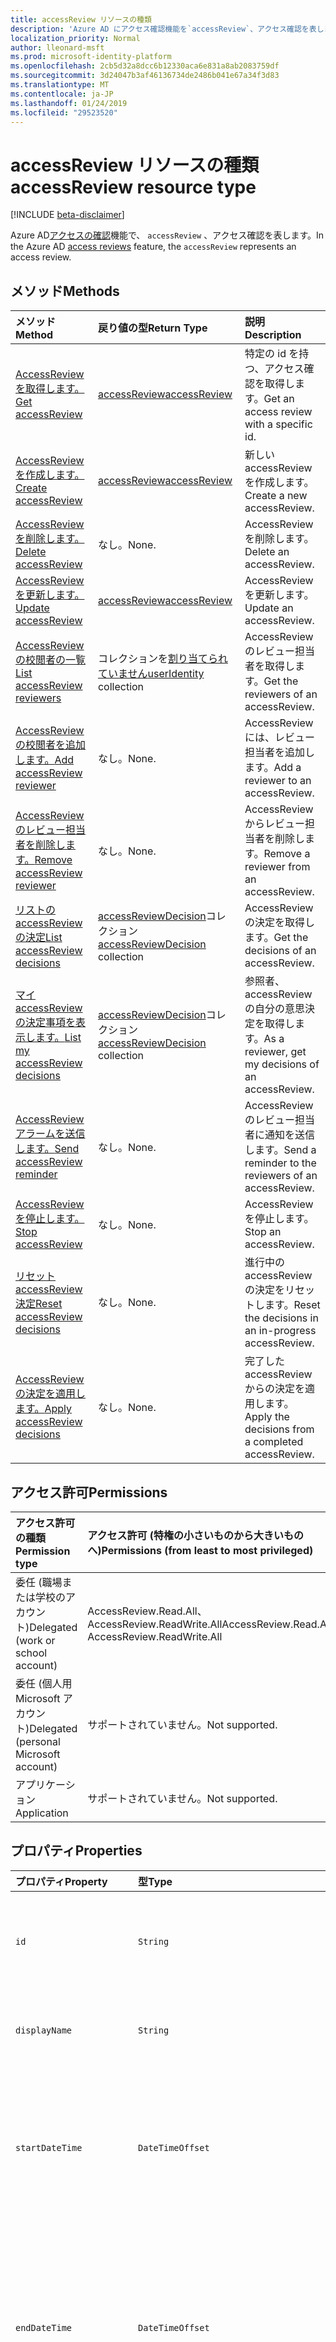 ```yaml
---
title: accessReview リソースの種類
description: 'Azure AD にアクセス確認機能を`accessReview`、アクセス確認を表します。  '
localization_priority: Normal
author: lleonard-msft
ms.prod: microsoft-identity-platform
ms.openlocfilehash: 2cb5d32a8dcc6b12330aca6e831a8ab2083759df
ms.sourcegitcommit: 3d24047b3af46136734de2486b041e67a34f3d83
ms.translationtype: MT
ms.contentlocale: ja-JP
ms.lasthandoff: 01/24/2019
ms.locfileid: "29523520"
---
```

# <a name="accessreview-resource-type"></a><span data-ttu-id="9bff8-103">accessReview リソースの種類</span><span class="sxs-lookup"><span data-stu-id="9bff8-103">accessReview resource type</span></span>

[!INCLUDE [beta-disclaimer](../../includes/beta-disclaimer.md)]

<span data-ttu-id="9bff8-104">Azure AD[アクセスの確認](accessreviews-root.md)機能で、 `accessReview` 、アクセス確認を表します。</span><span class="sxs-lookup"><span data-stu-id="9bff8-104">In the Azure AD [access reviews](accessreviews-root.md) feature, the `accessReview` represents an access review.</span></span>  


## <a name="methods"></a><span data-ttu-id="9bff8-105">メソッド</span><span class="sxs-lookup"><span data-stu-id="9bff8-105">Methods</span></span>

| <span data-ttu-id="9bff8-106">メソッド</span><span class="sxs-lookup"><span data-stu-id="9bff8-106">Method</span></span>           | <span data-ttu-id="9bff8-107">戻り値の型</span><span class="sxs-lookup"><span data-stu-id="9bff8-107">Return Type</span></span>    |<span data-ttu-id="9bff8-108">説明</span><span class="sxs-lookup"><span data-stu-id="9bff8-108">Description</span></span>|
|:---------------|:--------|:----------|
|[<span data-ttu-id="9bff8-109">AccessReview を取得します。</span><span class="sxs-lookup"><span data-stu-id="9bff8-109">Get accessReview</span></span>](../api/accessreview-get.md) |   [<span data-ttu-id="9bff8-110">accessReview</span><span class="sxs-lookup"><span data-stu-id="9bff8-110">accessReview</span></span>](accessreview.md) |   <span data-ttu-id="9bff8-111">特定の id を持つ、アクセス確認を取得します。</span><span class="sxs-lookup"><span data-stu-id="9bff8-111">Get an access review with a specific id.</span></span> |
|[<span data-ttu-id="9bff8-112">AccessReview を作成します。</span><span class="sxs-lookup"><span data-stu-id="9bff8-112">Create accessReview</span></span>](../api/accessreview-create.md) | [<span data-ttu-id="9bff8-113">accessReview</span><span class="sxs-lookup"><span data-stu-id="9bff8-113">accessReview</span></span>](accessreview.md) |   <span data-ttu-id="9bff8-114">新しい accessReview を作成します。</span><span class="sxs-lookup"><span data-stu-id="9bff8-114">Create a new accessReview.</span></span> |
|[<span data-ttu-id="9bff8-115">AccessReview を削除します。</span><span class="sxs-lookup"><span data-stu-id="9bff8-115">Delete accessReview</span></span>](../api/accessreview-delete.md) | <span data-ttu-id="9bff8-116">なし。</span><span class="sxs-lookup"><span data-stu-id="9bff8-116">None.</span></span>   | <span data-ttu-id="9bff8-117">AccessReview を削除します。</span><span class="sxs-lookup"><span data-stu-id="9bff8-117">Delete an accessReview.</span></span> |
|[<span data-ttu-id="9bff8-118">AccessReview を更新します。</span><span class="sxs-lookup"><span data-stu-id="9bff8-118">Update accessReview</span></span>](../api/accessreview-update.md) | [<span data-ttu-id="9bff8-119">accessReview</span><span class="sxs-lookup"><span data-stu-id="9bff8-119">accessReview</span></span>](accessreview.md) | <span data-ttu-id="9bff8-120">AccessReview を更新します。</span><span class="sxs-lookup"><span data-stu-id="9bff8-120">Update an accessReview.</span></span> |
|[<span data-ttu-id="9bff8-121">AccessReview の校閲者の一覧</span><span class="sxs-lookup"><span data-stu-id="9bff8-121">List accessReview reviewers</span></span>](../api/accessreview-listreviewers.md) |      <span data-ttu-id="9bff8-122">コレクションを[割り当てられていません](useridentity.md)</span><span class="sxs-lookup"><span data-stu-id="9bff8-122">[userIdentity](useridentity.md) collection</span></span>| <span data-ttu-id="9bff8-123">AccessReview のレビュー担当者を取得します。</span><span class="sxs-lookup"><span data-stu-id="9bff8-123">Get the reviewers of an accessReview.</span></span> |
|[<span data-ttu-id="9bff8-124">AccessReview の校閲者を追加します。</span><span class="sxs-lookup"><span data-stu-id="9bff8-124">Add accessReview reviewer</span></span>](../api/accessreview-addreviewer.md) |      <span data-ttu-id="9bff8-125">なし。</span><span class="sxs-lookup"><span data-stu-id="9bff8-125">None.</span></span>   |   <span data-ttu-id="9bff8-126">AccessReview には、レビュー担当者を追加します。</span><span class="sxs-lookup"><span data-stu-id="9bff8-126">Add a reviewer to an accessReview.</span></span> |
|[<span data-ttu-id="9bff8-127">AccessReview のレビュー担当者を削除します。</span><span class="sxs-lookup"><span data-stu-id="9bff8-127">Remove accessReview reviewer</span></span>](../api/accessreview-removereviewer.md) | <span data-ttu-id="9bff8-128">なし。</span><span class="sxs-lookup"><span data-stu-id="9bff8-128">None.</span></span>  |   <span data-ttu-id="9bff8-129">AccessReview からレビュー担当者を削除します。</span><span class="sxs-lookup"><span data-stu-id="9bff8-129">Remove a reviewer from an accessReview.</span></span> |
|[<span data-ttu-id="9bff8-130">リストの accessReview の決定</span><span class="sxs-lookup"><span data-stu-id="9bff8-130">List accessReview decisions</span></span>](../api/accessreview-listdecisions.md) |      <span data-ttu-id="9bff8-131">[accessReviewDecision](accessreviewdecision.md)コレクション</span><span class="sxs-lookup"><span data-stu-id="9bff8-131">[accessReviewDecision](accessreviewdecision.md) collection</span></span>| <span data-ttu-id="9bff8-132">AccessReview の決定を取得します。</span><span class="sxs-lookup"><span data-stu-id="9bff8-132">Get the decisions of an accessReview.</span></span>|
|[<span data-ttu-id="9bff8-133">マイ accessReview の決定事項を表示します。</span><span class="sxs-lookup"><span data-stu-id="9bff8-133">List my accessReview decisions</span></span>](../api/accessreview-listmydecisions.md) |     <span data-ttu-id="9bff8-134">[accessReviewDecision](accessreviewdecision.md)コレクション</span><span class="sxs-lookup"><span data-stu-id="9bff8-134">[accessReviewDecision](accessreviewdecision.md) collection</span></span>| <span data-ttu-id="9bff8-135">参照者、accessReview の自分の意思決定を取得します。</span><span class="sxs-lookup"><span data-stu-id="9bff8-135">As a reviewer, get my decisions of an accessReview.</span></span>|
|[<span data-ttu-id="9bff8-136">AccessReview アラームを送信します。</span><span class="sxs-lookup"><span data-stu-id="9bff8-136">Send accessReview reminder</span></span>](../api/accessreview-sendreminder.md) |        <span data-ttu-id="9bff8-137">なし。</span><span class="sxs-lookup"><span data-stu-id="9bff8-137">None.</span></span>   |   <span data-ttu-id="9bff8-138">AccessReview のレビュー担当者に通知を送信します。</span><span class="sxs-lookup"><span data-stu-id="9bff8-138">Send a reminder to the reviewers of an accessReview.</span></span> |
|[<span data-ttu-id="9bff8-139">AccessReview を停止します。</span><span class="sxs-lookup"><span data-stu-id="9bff8-139">Stop accessReview</span></span>](../api/accessreview-stop.md) |     <span data-ttu-id="9bff8-140">なし。</span><span class="sxs-lookup"><span data-stu-id="9bff8-140">None.</span></span>   |   <span data-ttu-id="9bff8-141">AccessReview を停止します。</span><span class="sxs-lookup"><span data-stu-id="9bff8-141">Stop an accessReview.</span></span> |
|[<span data-ttu-id="9bff8-142">リセット accessReview 決定</span><span class="sxs-lookup"><span data-stu-id="9bff8-142">Reset accessReview decisions</span></span>](../api/accessreview-reset.md) |     <span data-ttu-id="9bff8-143">なし。</span><span class="sxs-lookup"><span data-stu-id="9bff8-143">None.</span></span>   |   <span data-ttu-id="9bff8-144">進行中の accessReview の決定をリセットします。</span><span class="sxs-lookup"><span data-stu-id="9bff8-144">Reset the decisions in an in-progress accessReview.</span></span>|
|[<span data-ttu-id="9bff8-145">AccessReview の決定を適用します。</span><span class="sxs-lookup"><span data-stu-id="9bff8-145">Apply accessReview decisions</span></span>](../api/accessreview-apply.md) |     <span data-ttu-id="9bff8-146">なし。</span><span class="sxs-lookup"><span data-stu-id="9bff8-146">None.</span></span>   |   <span data-ttu-id="9bff8-147">完了した accessReview からの決定を適用します。</span><span class="sxs-lookup"><span data-stu-id="9bff8-147">Apply the decisions from a completed accessReview.</span></span>|

## <a name="permissions"></a><span data-ttu-id="9bff8-148">アクセス許可</span><span class="sxs-lookup"><span data-stu-id="9bff8-148">Permissions</span></span>

|<span data-ttu-id="9bff8-149">アクセス許可の種類</span><span class="sxs-lookup"><span data-stu-id="9bff8-149">Permission type</span></span>                        | <span data-ttu-id="9bff8-150">アクセス許可 (特権の小さいものから大きいものへ)</span><span class="sxs-lookup"><span data-stu-id="9bff8-150">Permissions (from least to most privileged)</span></span>              |
|:--------------------------------------|:---------------------------------------------------------|
|<span data-ttu-id="9bff8-151">委任 (職場または学校のアカウント)</span><span class="sxs-lookup"><span data-stu-id="9bff8-151">Delegated (work or school account)</span></span>     | <span data-ttu-id="9bff8-152">AccessReview.Read.All、AccessReview.ReadWrite.All</span><span class="sxs-lookup"><span data-stu-id="9bff8-152">AccessReview.Read.All, AccessReview.ReadWrite.All</span></span> |
|<span data-ttu-id="9bff8-153">委任 (個人用 Microsoft アカウント)</span><span class="sxs-lookup"><span data-stu-id="9bff8-153">Delegated (personal Microsoft account)</span></span> | <span data-ttu-id="9bff8-154">サポートされていません。</span><span class="sxs-lookup"><span data-stu-id="9bff8-154">Not supported.</span></span> |
|<span data-ttu-id="9bff8-155">アプリケーション</span><span class="sxs-lookup"><span data-stu-id="9bff8-155">Application</span></span>                            | <span data-ttu-id="9bff8-156">サポートされていません。</span><span class="sxs-lookup"><span data-stu-id="9bff8-156">Not supported.</span></span> |


## <a name="properties"></a><span data-ttu-id="9bff8-157">プロパティ</span><span class="sxs-lookup"><span data-stu-id="9bff8-157">Properties</span></span>
| <span data-ttu-id="9bff8-158">プロパティ</span><span class="sxs-lookup"><span data-stu-id="9bff8-158">Property</span></span>     | <span data-ttu-id="9bff8-159">型</span><span class="sxs-lookup"><span data-stu-id="9bff8-159">Type</span></span>   |<span data-ttu-id="9bff8-160">説明</span><span class="sxs-lookup"><span data-stu-id="9bff8-160">Description</span></span>|
|:---------------|:--------|:----------|
| `id`                      |`String`                                                        | <span data-ttu-id="9bff8-161">機能に割り当てられた一意の識別子アクセス レビューします。</span><span class="sxs-lookup"><span data-stu-id="9bff8-161">The feature-assigned unique identifier of an access review.</span></span> |
| `displayName`             |`String`                                                        | <span data-ttu-id="9bff8-162">アクセス確認の名前です。</span><span class="sxs-lookup"><span data-stu-id="9bff8-162">The access review name.</span></span> <span data-ttu-id="9bff8-163">必要なを作成します。</span><span class="sxs-lookup"><span data-stu-id="9bff8-163">Required on create.</span></span> |
| `startDateTime`           |`DateTimeOffset`                                                | <span data-ttu-id="9bff8-164">日付と時刻と、レビューを開始する予定です。</span><span class="sxs-lookup"><span data-stu-id="9bff8-164">The DateTime when the review is scheduled to be start.</span></span>  <span data-ttu-id="9bff8-165">将来の日付可能性があります。</span><span class="sxs-lookup"><span data-stu-id="9bff8-165">This could be a date in the future.</span></span>  <span data-ttu-id="9bff8-166">必要なを作成します。</span><span class="sxs-lookup"><span data-stu-id="9bff8-166">Required on create.</span></span> |
| `endDateTime`             |`DateTimeOffset`                                                | <span data-ttu-id="9bff8-167">レビューの終了がスケジュールされているときの日時。</span><span class="sxs-lookup"><span data-stu-id="9bff8-167">The DateTime when the review is scheduled to end.</span></span> <span data-ttu-id="9bff8-168">これは、少なくとも 1 つの日を開始日より後でなければなりません。</span><span class="sxs-lookup"><span data-stu-id="9bff8-168">This must be at least one day later than the start date.</span></span>  <span data-ttu-id="9bff8-169">必要なを作成します。</span><span class="sxs-lookup"><span data-stu-id="9bff8-169">Required on create.</span></span> |
| `status`                  |`String`                                                        | <span data-ttu-id="9bff8-170">この読み取り専用フィールドは、accessReview のステータスを指定します。</span><span class="sxs-lookup"><span data-stu-id="9bff8-170">This read-only field specifies the status of an accessReview.</span></span> <span data-ttu-id="9bff8-171">標準的な状態には、 `Initializing`、 `NotStarted`、 `Starting`、`InProgress`、 `Completing`、 `Completed`、`AutoReviewing`と`AutoReviewed`。</span><span class="sxs-lookup"><span data-stu-id="9bff8-171">The typical states include `Initializing`, `NotStarted`, `Starting`,`InProgress`, `Completing`, `Completed`, `AutoReviewing`, and `AutoReviewed`.</span></span> |
| `description`             |`String`                                                        | <span data-ttu-id="9bff8-172">アクセス レビュー作成者は、校閲者を表示して説明します。</span><span class="sxs-lookup"><span data-stu-id="9bff8-172">The description provided by the access review creator, to show to the reviewers.</span></span> |
| `businessFlowTemplateId`  |`String`                                                        | <span data-ttu-id="9bff8-173">業務フローのテンプレートの識別子です。</span><span class="sxs-lookup"><span data-stu-id="9bff8-173">The business flow template identifier.</span></span> <span data-ttu-id="9bff8-174">必要なを作成します。</span><span class="sxs-lookup"><span data-stu-id="9bff8-174">Required on create.</span></span> |
| `reviewerType`            |`String`                                                        | <span data-ttu-id="9bff8-175">関連付けの種類、対象のオブジェクトのいずれかの校閲者の`self`、`delegated`または`entityOwners`。</span><span class="sxs-lookup"><span data-stu-id="9bff8-175">The relationship type of reviewer to the target object, one of `self`, `delegated` or `entityOwners`.</span></span> <span data-ttu-id="9bff8-176">必要なを作成します。</span><span class="sxs-lookup"><span data-stu-id="9bff8-176">Required on create.</span></span> | 
| `createdBy`               |<span data-ttu-id="9bff8-177">%__UserIdentity__%</span><span class="sxs-lookup"><span data-stu-id="9bff8-177">[userIdentity](useridentity.md)</span></span>                                 | <span data-ttu-id="9bff8-178">このレビューを作成したユーザー。</span><span class="sxs-lookup"><span data-stu-id="9bff8-178">The user who created this review.</span></span> |
| `reviewedEntity`          |`microsoft.graph.identity`                                      | <span data-ttu-id="9bff8-179">アクセス権を確認するオブジェクトがアクセス権限の割り当てを確認します。</span><span class="sxs-lookup"><span data-stu-id="9bff8-179">The object for which the access reviews is reviewing the access rights assignments.</span></span> <span data-ttu-id="9bff8-180">グループでは、ユーザーのグループ メンバーシップの確認のため、またはアプリケーションへのユーザーの割り当ての詳細についてはアプリケーションを使用できます。</span><span class="sxs-lookup"><span data-stu-id="9bff8-180">This can be the group for the review of memberships of users in a group, or the app for a review of assignments of users to an application.</span></span> <span data-ttu-id="9bff8-181">必要なを作成します。</span><span class="sxs-lookup"><span data-stu-id="9bff8-181">Required on create.</span></span> | 
| `settings`                |`microsoft.graph.accessReviewSettings`             | <span data-ttu-id="9bff8-182">AccessReview の設定は、以下の種類の定義を参照してください。</span><span class="sxs-lookup"><span data-stu-id="9bff8-182">The settings of an accessReview, see type definition below.</span></span> |



## <a name="relationships"></a><span data-ttu-id="9bff8-183">リレーションシップ</span><span class="sxs-lookup"><span data-stu-id="9bff8-183">Relationships</span></span>




| <span data-ttu-id="9bff8-184">リレーションシップ</span><span class="sxs-lookup"><span data-stu-id="9bff8-184">Relationship</span></span> | <span data-ttu-id="9bff8-185">型</span><span class="sxs-lookup"><span data-stu-id="9bff8-185">Type</span></span>   |<span data-ttu-id="9bff8-186">説明</span><span class="sxs-lookup"><span data-stu-id="9bff8-186">Description</span></span>|
|:---------------|:--------|:----------|
| `reviewers`               |<span data-ttu-id="9bff8-187">コレクションを[割り当てられていません](useridentity.md)</span><span class="sxs-lookup"><span data-stu-id="9bff8-187">[userIdentity](useridentity.md) collection</span></span>                     | <span data-ttu-id="9bff8-188">アクセス レビュー reviewerType 型の場合、アクセス確認などの校閲者のコレクション`delegate`。</span><span class="sxs-lookup"><span data-stu-id="9bff8-188">The collection of reviewers for an access review, if access review reviewerType is of type `delegate`.</span></span> |
| `decisions`               |<span data-ttu-id="9bff8-189">[accessReviewDecision](accessreviewdecision.md)コレクション</span><span class="sxs-lookup"><span data-stu-id="9bff8-189">[accessReviewDecision](accessreviewdecision.md) collection</span></span> | <span data-ttu-id="9bff8-190">このアクセス確認のための意思決定のコレクションです。</span><span class="sxs-lookup"><span data-stu-id="9bff8-190">The collection of decisions for this access review.</span></span> |
| `myDecisions`             |<span data-ttu-id="9bff8-191">[accessReviewDecision](accessreviewdecision.md)コレクション</span><span class="sxs-lookup"><span data-stu-id="9bff8-191">[accessReviewDecision](accessreviewdecision.md) collection</span></span> | <span data-ttu-id="9bff8-192">呼び出し元、呼び出し元が、校閲者である場合の意思決定のコレクションです。</span><span class="sxs-lookup"><span data-stu-id="9bff8-192">The collection of decisions for the caller, if the caller is a reviewer.</span></span> |
| `instances`               |<span data-ttu-id="9bff8-193">[accessReview](accessreview.md)コレクション</span><span class="sxs-lookup"><span data-stu-id="9bff8-193">[accessReview](accessreview.md) collection</span></span>         | <span data-ttu-id="9bff8-194">アクセス レビューのコレクション インスタンスの過去、現在、将来、このオブジェクトが定期的なアクセスの確認である場合。</span><span class="sxs-lookup"><span data-stu-id="9bff8-194">The collection of access reviews instances past, present and future, if this object is a recurring access review.</span></span> |

<span data-ttu-id="9bff8-195">オブジェクトにこれらの関係が存在するかどうかは、オブジェクトは、1 回限りのアクセスの確認、一連の定期的なアクセスの確認、または定期的なアクセス確認のインスタンスかどうかによって異なります。</span><span class="sxs-lookup"><span data-stu-id="9bff8-195">Whether these relationships are present on an object, depends upon whether the object is a one-time access review, the series of a recurring access review, or an instance of a recurring access review.</span></span>

| <span data-ttu-id="9bff8-196">シナリオ</span><span class="sxs-lookup"><span data-stu-id="9bff8-196">Scenario</span></span> | <span data-ttu-id="9bff8-197">校閲者はありますか。</span><span class="sxs-lookup"><span data-stu-id="9bff8-197">Has reviewers?</span></span> | <span data-ttu-id="9bff8-198">意思決定と myDecisions を持つでしょうか。</span><span class="sxs-lookup"><span data-stu-id="9bff8-198">Has decisions and myDecisions?</span></span> | <span data-ttu-id="9bff8-199">インスタンスが存在するか。</span><span class="sxs-lookup"><span data-stu-id="9bff8-199">Has instances?</span></span> |
|:---------|:---------------|:---------------|:---------------|
|<span data-ttu-id="9bff8-200">1 回限りのアクセスの確認</span><span class="sxs-lookup"><span data-stu-id="9bff8-200">One-time access review</span></span>|<span data-ttu-id="9bff8-201">はい</span><span class="sxs-lookup"><span data-stu-id="9bff8-201">Yes</span></span> | <span data-ttu-id="9bff8-202">開始後、[はい]</span><span class="sxs-lookup"><span data-stu-id="9bff8-202">Yes, once started</span></span> | <span data-ttu-id="9bff8-203">いいえ</span><span class="sxs-lookup"><span data-stu-id="9bff8-203">No</span></span> |
| <span data-ttu-id="9bff8-204">定期的なアクセスの確認</span><span class="sxs-lookup"><span data-stu-id="9bff8-204">Recurring access review</span></span> | <span data-ttu-id="9bff8-205">はい</span><span class="sxs-lookup"><span data-stu-id="9bff8-205">Yes</span></span> | <span data-ttu-id="9bff8-206">いいえ</span><span class="sxs-lookup"><span data-stu-id="9bff8-206">No</span></span> | <span data-ttu-id="9bff8-207">はい</span><span class="sxs-lookup"><span data-stu-id="9bff8-207">Yes</span></span> |
| <span data-ttu-id="9bff8-208">インスタンスの定期的なアクセスの確認</span><span class="sxs-lookup"><span data-stu-id="9bff8-208">Instance of a recurring access review</span></span> | <span data-ttu-id="9bff8-209">はい</span><span class="sxs-lookup"><span data-stu-id="9bff8-209">Yes</span></span> | <span data-ttu-id="9bff8-210">開始後、[はい]</span><span class="sxs-lookup"><span data-stu-id="9bff8-210">Yes, once started</span></span> | <span data-ttu-id="9bff8-211">いいえ</span><span class="sxs-lookup"><span data-stu-id="9bff8-211">No</span></span> |

## <a name="json-representation"></a><span data-ttu-id="9bff8-212">JSON 表記</span><span class="sxs-lookup"><span data-stu-id="9bff8-212">JSON representation</span></span>

<span data-ttu-id="9bff8-213">以下は、リソースの JSON 表記です。</span><span class="sxs-lookup"><span data-stu-id="9bff8-213">Here is a JSON representation of the resource.</span></span>

<!-- {
  "blockType": "resource",
  "optionalProperties": [

  ],
  "@odata.type": "microsoft.graph.accessReview"
}-->

```json
{
 "id": "string (identifier)",
 "displayName": "string",
 "startDateTime": "string (timestamp)",
 "endDateTime": "string (timestamp)",
 "status": "string",
 "description": "string",
 "businessFlowTemplateId": "string (identifier)",
 "reviewerType": "string",
 "createdBy": "microsoft.graph.userIdentity",
 "reviewedEntity": "microsoft.graph.identity",
 "settings": "microsoft.graph.accessReviewSettings",
 "reviewers": "Collection(microsoft.graph.userIdentity)"
}

```

## <a name="the-accessreviewsettings-type"></a><span data-ttu-id="9bff8-214">AccessReviewSettings 型</span><span class="sxs-lookup"><span data-stu-id="9bff8-214">The accessReviewSettings type</span></span>

<span data-ttu-id="9bff8-215">`accessReviewSettings` 、アクセス確認を開始するときに、機能の動作を制御するのには、アクセス確認を作成するときに追加の設定を提供します。</span><span class="sxs-lookup"><span data-stu-id="9bff8-215">The `accessReviewSettings` provides additional settings when creating an access review, to control the feature behavior when starting an access review.</span></span>  <span data-ttu-id="9bff8-216">この型には、次のプロパティがあります。</span><span class="sxs-lookup"><span data-stu-id="9bff8-216">This type has the following properties:</span></span> 

| <span data-ttu-id="9bff8-217">プロパティ</span><span class="sxs-lookup"><span data-stu-id="9bff8-217">Property</span></span>                     | <span data-ttu-id="9bff8-218">型</span><span class="sxs-lookup"><span data-stu-id="9bff8-218">Type</span></span>                      | <span data-ttu-id="9bff8-219">説明</span><span class="sxs-lookup"><span data-stu-id="9bff8-219">Description</span></span> |
| :--------------------------- | :------------------------ | :---------- |
| `mailNotificationsEnabled`|`Boolean`                | <span data-ttu-id="9bff8-220">校閲者とレビュー作成者にメールの送信が有効になっているかどうかを示すフラグです。</span><span class="sxs-lookup"><span data-stu-id="9bff8-220">Flag to indicate whether sending mails to reviewers and the review creator is enabled.</span></span>                |
| `remindersEnabled`|`Boolean`       | <span data-ttu-id="9bff8-221">校閲者に送信の通知メールが有効になっているかどうかを示すフラグです。</span><span class="sxs-lookup"><span data-stu-id="9bff8-221">Flag to indicate whether sending reminder emails to reviewers are enabled.</span></span>       |
| `justificationRequiredOnApproval`|`Boolean` | <span data-ttu-id="9bff8-222">校閲者がアクセスを確認するときに妥当性を提供するために必要かどうかを示すためにフラグを設定します。</span><span class="sxs-lookup"><span data-stu-id="9bff8-222">Flag to indicate whether reviewers are required to provide a justification when reviewing access.</span></span>|
| `activityDurationInDays`|`Int64` | <span data-ttu-id="9bff8-223">校閲者を表示するユーザー ・ アクティビティの日数です。</span><span class="sxs-lookup"><span data-stu-id="9bff8-223">The number of days of user activities to show to reviewers.</span></span> |
| `autoReviewEnabled`|`Boolean` | <span data-ttu-id="9bff8-224">レビュー担当者が指定されていません 1 つで auto-apply を使用する場合にこの機能が、意思決定を設定するかどうかを示すフラグが有効になります。</span><span class="sxs-lookup"><span data-stu-id="9bff8-224">Flag to indicate whether the feature should set a decision if the reviewer did not supply one, for use with auto-apply, is enabled.</span></span> |
| `autoReviewSettings`|`microsoft.graph.autoReviewSettings` | <span data-ttu-id="9bff8-225">方法の詳細設定機能は、以下で説明されている auto-apply で使用するため、レビュー決定を設定する必要があります。</span><span class="sxs-lookup"><span data-stu-id="9bff8-225">Detailed settings for how the feature should set the review decision, for use with auto-apply, described below.</span></span> |
| `recurrenceSettings`|`microsoft.graph.accessReviewRecurrenceSettings` | <span data-ttu-id="9bff8-226">定期的なアイテムを以下に示す詳細な設定です。</span><span class="sxs-lookup"><span data-stu-id="9bff8-226">Detailed settings for recurrence, described below.</span></span> |
| `autoApplyReviewResultsEnabled`|`Boolean` | <span data-ttu-id="9bff8-227">示すかどうかの自動適用機能により、ターゲット オブジェクトのアクセス リソースを自動的に変更が有効になっています。</span><span class="sxs-lookup"><span data-stu-id="9bff8-227">Flag to indicate whether auto-apply capability, to automatically change the target object access resource, is enabled.</span></span>  <span data-ttu-id="9bff8-228">有効でない場合ユーザーする必要があります、レビューが完了すると、適用のアクセス確認。</span><span class="sxs-lookup"><span data-stu-id="9bff8-228">If not enabled, a user must, after the review completes, apply the access review.</span></span> |
| `accessRecommendationsEnabled`|`Boolean` | <span data-ttu-id="9bff8-229">校閲者への推奨事項を表示が有効になっているかどうかを示すフラグです。</span><span class="sxs-lookup"><span data-stu-id="9bff8-229">Flag to indicate whether showing recommendations to reviewers is enabled.</span></span> |



## <a name="the-autoreviewsettings-type"></a><span data-ttu-id="9bff8-230">AutoReviewSettings 型</span><span class="sxs-lookup"><span data-stu-id="9bff8-230">The autoReviewSettings type</span></span>

<span data-ttu-id="9bff8-231">`autoReviewSettings`が組み込まれて、アクセス設定の確認、および、アクセス確認が完了したときに、機能の動作を指定します。</span><span class="sxs-lookup"><span data-stu-id="9bff8-231">The `autoReviewSettings` is embedded within the access review settings, and specifies the behavior for the feature when an access review completes.</span></span>  <span data-ttu-id="9bff8-232">型が 1 つのプロパティを持つ`notReviewedResult`。</span><span class="sxs-lookup"><span data-stu-id="9bff8-232">The type has one property, `notReviewedResult`.</span></span>

| <span data-ttu-id="9bff8-233">プロパティ</span><span class="sxs-lookup"><span data-stu-id="9bff8-233">Property</span></span>                     | <span data-ttu-id="9bff8-234">型</span><span class="sxs-lookup"><span data-stu-id="9bff8-234">Type</span></span>     | <span data-ttu-id="9bff8-235">説明</span><span class="sxs-lookup"><span data-stu-id="9bff8-235">Description</span></span>                          |
| :--------------------------- | :------  | :----------                          |
| `notReviewedResult`          |`String`  | <span data-ttu-id="9bff8-236">`Approve`、`Deny`、`Recommendation` のいずれかでなければなりません。</span><span class="sxs-lookup"><span data-stu-id="9bff8-236">Must be one of `Approve`, `Deny`, or `Recommendation`.</span></span> |


## <a name="the-accessreviewrecurrencesettings-type"></a><span data-ttu-id="9bff8-237">AccessReviewRecurrenceSettings 型</span><span class="sxs-lookup"><span data-stu-id="9bff8-237">The accessReviewRecurrenceSettings type</span></span>

<span data-ttu-id="9bff8-238">`accessReviewRecurrenceSettings` 、アクセス設定の確認、内で埋め込まれ、アクセス確認が定期的に繰り返されることを指定します。</span><span class="sxs-lookup"><span data-stu-id="9bff8-238">The `accessReviewRecurrenceSettings` is embedded within the access review settings, and specifies that the access review recurs at regular intervals.</span></span>  <span data-ttu-id="9bff8-239">この型には、次のプロパティがあります。</span><span class="sxs-lookup"><span data-stu-id="9bff8-239">This type has the following properties:</span></span>

| <span data-ttu-id="9bff8-240">プロパティ</span><span class="sxs-lookup"><span data-stu-id="9bff8-240">Property</span></span>                     | <span data-ttu-id="9bff8-241">型</span><span class="sxs-lookup"><span data-stu-id="9bff8-241">Type</span></span>                                                                                                          | <span data-ttu-id="9bff8-242">説明</span><span class="sxs-lookup"><span data-stu-id="9bff8-242">Description</span></span> |
| :--------------------------- | :------------------------------------------------------------------------------------------------------------ | :---------- |
| `recurrenceType`|`String`    | <span data-ttu-id="9bff8-243">1 つである必要があります、定期的な間隔の`onetime`、 `weekly`、 `monthly`、 `quarterly`、または`annual`。</span><span class="sxs-lookup"><span data-stu-id="9bff8-243">The recurrence interval, which must be one of `onetime`, `weekly`, `monthly`, `quarterly`, or `annual`.</span></span>                                                                   |
| `recurrenceEndType`|`String` | <span data-ttu-id="9bff8-244">どのように、定期的なアイテムを終了します。</span><span class="sxs-lookup"><span data-stu-id="9bff8-244">How the recurrence ends.</span></span> <span data-ttu-id="9bff8-245">場合`Never`、定期的な一連の明示的な終了はありません。</span><span class="sxs-lookup"><span data-stu-id="9bff8-245">If it is `Never`, then there is no explicit end of the recurrence series.</span></span> <span data-ttu-id="9bff8-246">場合`endBy`、定期的なアイテムが、特定の日付に終了します。</span><span class="sxs-lookup"><span data-stu-id="9bff8-246">If it is `endBy`, then the recurrence ends at a certain date.</span></span> <span data-ttu-id="9bff8-247">場合`occurrences`後、シリーズを終了し、`recurrentCount`レビューのインスタンスを完了します。</span><span class="sxs-lookup"><span data-stu-id="9bff8-247">If it is `occurrences`, then the series ends after `recurrentCount` instances of the review have completed.</span></span> |
| `durationInDays`|`Int32`     | <span data-ttu-id="9bff8-248">定期的な予定の日の期間です。</span><span class="sxs-lookup"><span data-stu-id="9bff8-248">The duration in days for recurrence.</span></span>                                                                              |
| `recurrenceCount`|`Int32`    | <span data-ttu-id="9bff8-249">反復数場合の値`recurrenceEndType`、 `occurrences`、またはそれ以外は 0 です。</span><span class="sxs-lookup"><span data-stu-id="9bff8-249">The count of recurrences, if the value of `recurrenceEndType` is `occurrences`, or 0 otherwise.</span></span>                                                        |



<!--
{
  "type": "#page.annotation",
  "description": "accessReview resource",
  "keywords": "",
  "section": "documentation",
  "tocPath": "",
  "suppressions": [
    "Error: /api-reference/beta/resources/accessreview.md:\r\n      Exception processing links.\r\n    System.ArgumentException: Link Definition was null. Link text: !INCLUDE [beta-disclaimer](../../includes/beta-disclaimer.md)\r\n      at ApiDoctor.Validation.DocFile.get_LinkDestinations()\r\n      at ApiDoctor.Validation.DocSet.ValidateLinks(Boolean includeWarnings, String[] relativePathForFiles, IssueLogger issues, Boolean requireFilenameCaseMatch, Boolean printOrphanedFiles)"
  ]
}
-->
